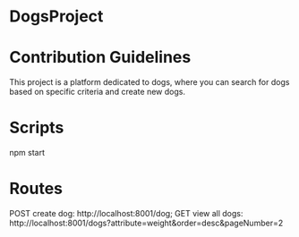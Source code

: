 # DogsProject
# Contribution Guidelines
This project is a platform dedicated to dogs, where you can search for dogs based on specific criteria and create new dogs. 
# Scripts
npm start
# Routes
POST create dog: http://localhost:8001/dog; 
GET view all dogs: http://localhost:8001/dogs?attribute=weight&order=desc&pageNumber=2
